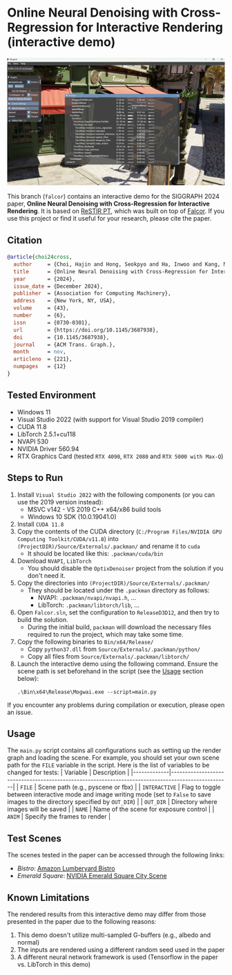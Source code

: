 # Online Neural Denoising with Cross-Regression for Interactive Rendering (interactive demo)
![Teaser](teaser.png)

This branch (`falcor`) contains an interactive demo for the SIGGRAPH 2024 paper, **Online Neural Denoising with Cross-Regression for Interactive Rendering**. It is based on [ReSTIR PT](https://github.com/DQLin/ReSTIR_PT), which was built on top of [Falcor](https://github.com/NVIDIAGameWorks/Falcor). If you use this project or find it useful for your research, please cite the paper.

## Citation
```bibtex
@article{choi24cross,
  author     = {Choi, Hajin and Hong, Seokpyo and Ha, Inwoo and Kang, Nahyup and Moon, Bochang},
  title      = {Online Neural Denoising with Cross-Regression for Interactive Rendering},
  year       = {2024},
  issue_date = {December 2024},
  publisher  = {Association for Computing Machinery},
  address    = {New York, NY, USA},
  volume     = {43},
  number     = {6},
  issn       = {0730-0301},
  url        = {https://doi.org/10.1145/3687938},
  doi        = {10.1145/3687938},
  journal    = {ACM Trans. Graph.},
  month      = nov,
  articleno  = {221},
  numpages   = {12}
}
```

## Tested Environment
- Windows 11
- Visual Studio 2022 (with support for Visual Studio 2019 compiler)
- CUDA 11.8
- LibTorch 2.5.1+cu118
- NVAPI 530
- NVIDIA Driver 560.94
- RTX Graphics Card (tested `RTX 4090`, `RTX 2080` and `RTX 5000 with Max-Q`)

## Steps to Run
1. Install `Visual Studio 2022` with the following components (or you can use the 2019 version instead):
   - MSVC v142 - VS 2019 C++ x64/x86 build tools
   - Windows 10 SDK (10.0.19041.0)
1. Install `CUDA 11.8`
1. Copy the contents of the CUDA directory (`C:/Program Files/NVIDIA GPU Computing Toolkit/CUDA/v11.8`) into `(ProjectDIR)/Source/Externals/.packman/` and rename it to `cuda`
   - It should be located like this: `.packman/cuda/bin`
1. Download `NVAPI`, `LibTorch`
   - You should disable the `OptixDenoiser` project from the solution if you don't need it.
1. Copy the directories into `(ProjectDIR)/Source/Externals/.packman/`
   - They should be located under the `.packman` directory as follows:
       - NVAPI: `.packman/nvapi/nvapi.h`, ...
       - LibTorch: `.packman/libtorch/lib`, ...
1. Open `Falcor.sln`, set the configuration to `ReleaseD3D12`, and then try to build the solution. 
   - During the initial build, `packman` will download the necessary files required to run the project, which may take some time.
1. Copy the following binaries to `Bin/x64/Release/`
   - Copy `python37.dll` from `Source/Externals/.packman/python/`
   - Copy all files from `Source/Externals/.packman/libtorch/`
1. Launch the interactive demo using the following command. Ensure the scene path is set beforehand in the script (see the [Usage](#usage) section below):
   ```
   .\Bin\x64\Release\Mogwai.exe --script=main.py
   ```

If you encounter any problems during compilation or execution, please open an issue.

## Usage
The `main.py` script contains all configurations such as setting up the render graph and loading the scene. 
For example, you should set your own scene path for the `FILE` variable in the script. Here is the list of variables to be changed for tests:
| Variable    | Description                                                                                       |
|-------------|---------------------------------------------------------------------------------------------------|
| `FILE`      | Scene path (e.g., pyscene or fbx)                                                                 |
| `INTERACTIVE` | Flag to toggle between interactive mode and image writing mode (set to `False` to save images to the directory specified by `OUT_DIR`) |
| `OUT_DIR` | Directory where images will be saved |
| `NAME`        | Name of the scene for exposure control |
| `ANIM`        | Specify the frames to render |

## Test Scenes
The scenes tested in the paper can be accessed through the following links:
- *Bistro*: [Amazon Lumberyard Bistro](https://developer.nvidia.com/orca/amazon-lumberyard-bistro)
- *Emerald Square*: [NVIDIA Emerald Square City Scene](https://developer.nvidia.com/orca/nvidia-emerald-square)

## Known Limitations
The rendered results from this interactive demo may differ from those presented in the paper due to the following reasons:
1. This demo doesn't utilize multi-sampled G-buffers (e.g., albedo and normal)
1. The inputs are rendered using a different random seed used in the paper
1. A different neural network framework is used (Tensorflow in the paper vs. LibTorch in this demo)